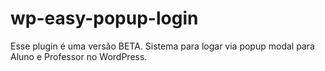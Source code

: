 # wp-easy-popup-login
 Esse plugin é uma versão BETA. Sistema para logar via popup modal para Aluno e Professor no WordPress.
